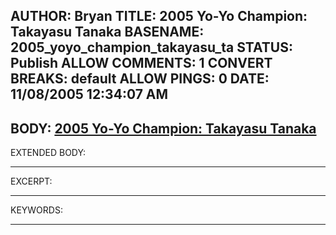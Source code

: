 AUTHOR: Bryan
TITLE: 2005 Yo-Yo Champion: Takayasu Tanaka
BASENAME: 2005_yoyo_champion_takayasu_ta
STATUS: Publish
ALLOW COMMENTS: 1
CONVERT BREAKS: __default__
ALLOW PINGS: 0
DATE: 11/08/2005 12:34:07 AM
-----
BODY:
<a title="DevilDucky - 2005 Yo-Yo Champion: Takayasu Tanaka" href="http://www.devilducky.com/media/37630/">2005 Yo-Yo Champion: Takayasu Tanaka</a>
-----
EXTENDED BODY:

-----
EXCERPT:

-----
KEYWORDS:

-----


